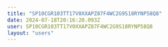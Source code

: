 ```yaml
---
title: "SP10CGR103TT17V0XXAPZ87F4WC2G9S18RYNP58Q8"
date: 2024-07-18T20:16:20.093Z
user: SP10CGR103TT17V0XXAPZ87F4WC2G9S18RYNP58Q8
layout: "users"
---
```

    